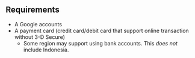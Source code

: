 ## Requirements

* A Google accounts
* A payment card (credit card/debit card that support online transaction without 3-D Secure)
  * Some region may support using bank accounts. This *does not* include Indonesia.

## 
